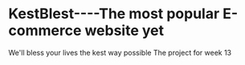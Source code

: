 # KestBlest----The most popular E-commerce website yet
We'll bless your lives the kest way possible
The project for week 13
